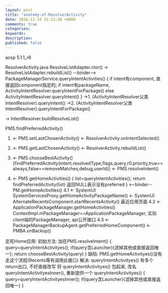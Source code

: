 ```yaml
---
layout: post
title: "anatomy-of-ResolverActivity"
date: 2016-11-16 15:12:28 +0800
comments: true
categories: 
keywords: 
description: 
published: false
---
```


aosp 5.1.1_r6

ResolverActivity.java ResolveListAdapter.ctor()
-> ResolveListAdapter.rebuildList()
--binder--> PackageManagerService.queryIntentActivities() {
    if intent有component, 直接返回component指定的;
    if intent有packageName, ActivityIntentResolver.queryIntentForPackage()
    else ActivityIntentResolver.queryIntent()
}
->1. (ActivityIntentResolver父类 IntentResolver).queryIntent()
->2. (ActivityIntentResolver父类 IntentResolver).queryIntentForPackage()

-> IntentResolver.buildResolveList()



PMS.findPreferredActivity()
1. <- PMS.setLastChosenActivity()
<- ResolverActivity.onIntentSelected()

2. <- PMS.getLastChosenActivity()
<- ResolverActivity.rebuildList()

3. <- PMS.chooseBestActivity() {findPreferredActivity(intent,resolvedType,flags,query,r0.priority,true==always,false==removeMatches,debug,userId)}
<- PMS.resolveIntent()

4. <- PMS.getHomeActivities() {
  list=queryIntentActivities(); return findPreferredActivity(list) 返回NULL表示没有preferred }
<--binder-- PM.getHomeActivities()
4.1 <- SystemUI SystemServicesProxy.getHomeActivityPackageName()
  <- SystemUI AlternateRecentsComponent.startRecentsActivity() 最近应用页面
4.2 <- ApplicationPackageManager.getHomeActivities() ContextImpl.mPackageManager==ApplicationPackageManager, 实际client端的PackageManager, api公开接口
4.3 <- PackageManagerBackupAgent.getPreferredHomeComponent()
  <- PMBA.onBackup()



定死Home应用:
初始方法:
加在PMS.resolveIntent() {
  query=queryIntentActivityes();
  if(query含Launcher){滤掉其他或直接返回唯一};
  return chooseBestActivity(query) }
缺陷:
PMS.getHomeActivityes()没有走这个流程(Recents等有调用此接口)
解决:
queryIntentActivityes() 有多个return出口, 不好直接改写
将 queryIntentActivityes() 包起来, 改名 queryIntentActivityesInner(), 重新提供一个
queryIntentActivityes() {
  query=queryIntentActivityesInner();
  if(query含Launcher){滤掉其他或直接返回唯一} }
